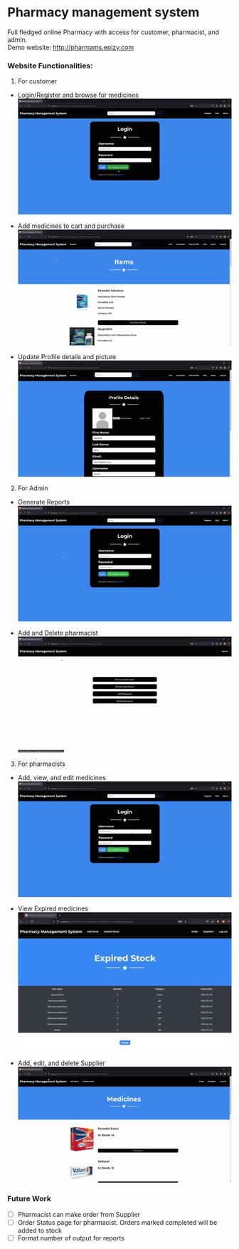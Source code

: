 # Pharmacy management system
Full fledged online Pharmacy with access for customer, pharmacist, and admin.  
Demo website: http://pharmams.epizy.com <br>

### Website Functionalities:
1. For customer
- Login/Register and browse for medicines  
![Login/Register and browse for medicines GIF](/readmeAssets/registerNdSearch.gif)  

- Add medicines to cart and purchase  
![Add medicines to cart and purchase GIF](/readmeAssets/cartNdPurchase.gif)  

- Update Profile details and picture  
![Update Profile details and picture GIF](/readmeAssets/updateProfile.gif)  


2. For Admin
- Generate Reports  
![reports nd pharmacists GIF](/readmeAssets/genReport.gif)  

- Add and Delete pharmacist  
![manage pharmacists GIF](/readmeAssets/managePharma.gif)  

3. For pharmacists
- Add, view, and edit medicines  
![manage meds GIF](/readmeAssets/manageMeds.gif)  

- View Expired medicines  
![expired meds image](/readmeAssets/exp.png)  

- Add, edit, and delete Supplier  
![manage Supplier GIF](/readmeAssets/manageSupp.gif)  

### Future Work
- [ ] Pharmacist can make order from Supplier  
- [ ] Order Status page for pharmacist. Orders marked completed will be added to stock  
- [ ] Format number of output for reports  
